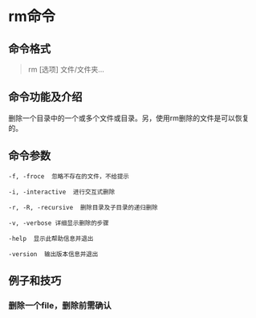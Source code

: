 # rm命令 #

## 命令格式 ##
> rm [选项] 文件/文件夹...

## 命令功能及介绍 ##
删除一个目录中的一个或多个文件或目录。另，使用rm删除的文件是可以恢复的。

## 命令参数 ##
    -f, -froce  忽略不存在的文件，不给提示

    -i, -interactive  进行交互式删除

    -r, -R, -recursive  删除目录及子目录的递归删除

    -v, -verbose 详细显示删除的步骤

    -help  显示此帮助信息并退出

    -version  输出版本信息并退出


## 例子和技巧 ##

### 删除一个file，删除前需确认 ###
